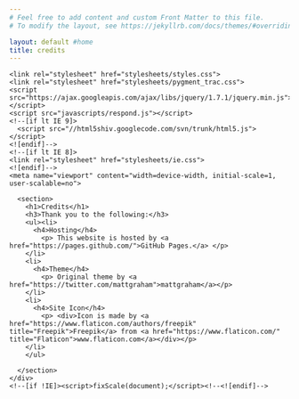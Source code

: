 ```yaml
---
# Feel free to add content and custom Front Matter to this file.
# To modify the layout, see https://jekyllrb.com/docs/themes/#overriding-theme-defaults

layout: default #home
title: credits
---
```



<html>
  <head>
    <meta charset="utf-8">
    <meta http-equiv="X-UA-Compatible" content="chrome=1">
  
    <link rel="stylesheet" href="stylesheets/styles.css">
    <link rel="stylesheet" href="stylesheets/pygment_trac.css">
    <script src="https://ajax.googleapis.com/ajax/libs/jquery/1.7.1/jquery.min.js"></script>
    <script src="javascripts/respond.js"></script>
    <!--[if lt IE 9]>
      <script src="//html5shiv.googlecode.com/svn/trunk/html5.js"></script>
    <![endif]-->
    <!--[if lt IE 8]>
    <link rel="stylesheet" href="stylesheets/ie.css">
    <![endif]-->
    <meta name="viewport" content="width=device-width, initial-scale=1, user-scalable=no">

  </head>
  
  <body>
    <div class="wrapper">

      <section>
        <h1>Credits</h1>
        <h3>Thank you to the following:</h3>
        <ul><li>
          <h4>Hosting</h4>
            <p> This website is hosted by <a href="https://pages.github.com/">GitHub Pages.</a> </p>
        </li>
        <li>
          <h4>Theme</h4>
            <p> Original theme by <a href="https://twitter.com/mattgraham">mattgraham</a></p>
        </li>
        <li>
          <h4>Site Icon</h4>
            <p> <div>Icon is made by <a href="https://www.flaticon.com/authors/freepik" title="Freepik">Freepik</a> from <a href="https://www.flaticon.com/" title="Flaticon">www.flaticon.com</a></div></p>
        </li>
        </ul>

      </section>
    </div>
    <!--[if !IE]><script>fixScale(document);</script><!--<![endif]-->
  </body>
</html>